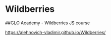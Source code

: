 # Wildberries
##GLO Academy - Wildberries JS course

https://alehnovich-vladimir.github.io/Wildberries/
